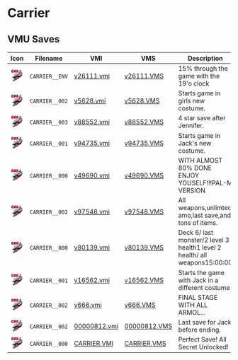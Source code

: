 # Carrier

## VMU Saves

| Icon | Filename | VMI | VMS | Description |
|------|----------|-----|-----|-------------|
| ![Carrier](../icons/CARRIER__ENV.GIF) | `CARRIER__ENV` | [v26111.vmi](v26111.vmi) | [v26111.VMS](v26111.VMS) | 15% through the game with the 19'o clock  |
| ![Carrier](../icons/CARRIER__002.GIF) | `CARRIER__002` | [v5628.vmi](v5628.vmi) | [v5628.VMS](v5628.VMS) | Starts game in girls new costume.  |
| ![Carrier](../icons/CARRIER__003.GIF) | `CARRIER__003` | [v88552.vmi](v88552.vmi) | [v88552.VMS](v88552.VMS) | 4 star save after Jennifer.  |
| ![Carrier](../icons/CARRIER__001.GIF) | `CARRIER__001` | [v94735.vmi](v94735.vmi) | [v94735.VMS](v94735.VMS) | Starts game in Jack's new costume.  |
| ![Carrier](../icons/CARRIER__000.GIF) | `CARRIER__000` | [v49690.vmi](v49690.vmi) | [v49690.VMS](v49690.VMS) | WITH ALMOST 80% DONE ENJOY YOUSELF!!!PAL-M VERSION  |
| ![Carrier](../icons/CARRIER__002.GIF) | `CARRIER__002` | [v97548.vmi](v97548.vmi) | [v97548.VMS](v97548.VMS) | All weapons,unlimted amo,last save,and tons of items.  |
| ![Carrier](../icons/CARRIER__000.GIF) | `CARRIER__000` | [v80139.vmi](v80139.vmi) | [v80139.VMS](v80139.VMS) | Deck 6/ last monster/2 level 3 health1 level 2 health/ all weapons15:00:00  |
| ![Carrier](../icons/CARRIER__001.GIF) | `CARRIER__001` | [v16562.vmi](v16562.vmi) | [v16562.VMS](v16562.VMS) | Starts the game with Jack in a different costume.  |
| ![Carrier](../icons/CARRIER__002.GIF) | `CARRIER__002` | [v666.vmi](v666.vmi) | [v666.VMS](v666.VMS) | FINAL STAGE WITH ALL ARMOL...  |
| ![Carrier](../icons/CARRIER__002.GIF) | `CARRIER__002` | [00000812.vmi](00000812.vmi) | [00000812.VMS](00000812.VMS) | Last save for Jack before ending.  |
| ![Carrier](../icons/CARRIER__000.GIF) | `CARRIER__000` | [CARRIER.VMI](CARRIER.VMI) | [CARRIER.VMS](CARRIER.VMS) | Perfect Save! All Secret Unlocked! |
